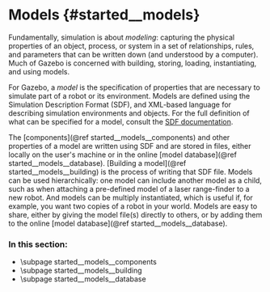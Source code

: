Models {#started__models}
======================
Fundamentally, simulation is about *modeling*: capturing the physical
properties of an object, process, or system in a set of relationships,
rules, and parameters that can be written down (and understood by a computer).
Much of Gazebo is concerned with building, storing, loading, instantiating,
and using models.

For Gazebo, a *model* is the specification of properties that are necessary
to simulate part of a robot or its environment.   Models are defined using
the Simulation Description Format (SDF), and XML-based language for
describing simulation environments and objects.  For the full definition of
what can be specified for a model, consult the [SDF
documentation](http://gazebosim.org/sdf/1.2.html).

The [components](@ref started__models__components) and other properties of
a model are written using SDF and are stored in files, either locally on
the user's machine or in the online [model database](@ref
started__models__database).  [Building a model](@ref
started__models__building) is the process of writing that SDF file.  Models
can be used hierarchically: one model can include another model as a child,
such as when attaching a pre-defined model of a laser range-finder to a new
robot.  And models can be multiply instantiated, which is useful if, for
example, you want two copies of a robot in your world.  Models are easy to
share, either by giving the model file(s) directly to others, or by adding
them to the online [model database](@ref started__models__database).


### In this section:
- \subpage started__models__components
- \subpage started__models__building
- \subpage started__models__database
